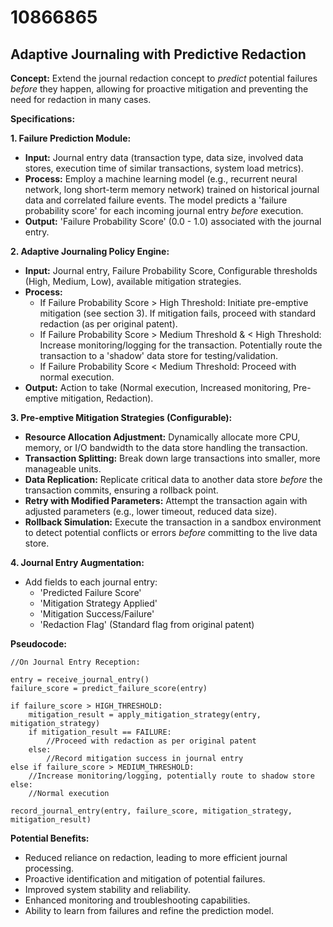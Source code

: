 # 10866865

## Adaptive Journaling with Predictive Redaction

**Concept:** Extend the journal redaction concept to *predict* potential failures *before* they happen, allowing for proactive mitigation and preventing the need for redaction in many cases.

**Specifications:**

**1. Failure Prediction Module:**

*   **Input:**  Journal entry data (transaction type, data size, involved data stores, execution time of similar transactions, system load metrics).
*   **Process:** Employ a machine learning model (e.g., recurrent neural network, long short-term memory network) trained on historical journal data and correlated failure events. The model predicts a 'failure probability score' for each incoming journal entry *before* execution.
*   **Output:**  'Failure Probability Score' (0.0 - 1.0) associated with the journal entry.

**2. Adaptive Journaling Policy Engine:**

*   **Input:** Journal entry, Failure Probability Score, Configurable thresholds (High, Medium, Low), available mitigation strategies.
*   **Process:**
    *   If Failure Probability Score > High Threshold:  Initiate pre-emptive mitigation (see section 3).  If mitigation fails, proceed with standard redaction (as per original patent).
    *   If Failure Probability Score > Medium Threshold & < High Threshold:  Increase monitoring/logging for the transaction.  Potentially route the transaction to a 'shadow' data store for testing/validation.
    *   If Failure Probability Score < Medium Threshold: Proceed with normal execution.
*   **Output:**  Action to take (Normal execution, Increased monitoring, Pre-emptive mitigation, Redaction).

**3. Pre-emptive Mitigation Strategies (Configurable):**

*   **Resource Allocation Adjustment:** Dynamically allocate more CPU, memory, or I/O bandwidth to the data store handling the transaction.
*   **Transaction Splitting:**  Break down large transactions into smaller, more manageable units.
*   **Data Replication:**  Replicate critical data to another data store *before* the transaction commits, ensuring a rollback point.
*   **Retry with Modified Parameters:** Attempt the transaction again with adjusted parameters (e.g., lower timeout, reduced data size).
*   **Rollback Simulation:** Execute the transaction in a sandbox environment to detect potential conflicts or errors *before* committing to the live data store.

**4. Journal Entry Augmentation:**

*   Add fields to each journal entry:
    *   'Predicted Failure Score'
    *   'Mitigation Strategy Applied'
    *   'Mitigation Success/Failure'
    *   'Redaction Flag' (Standard flag from original patent)

**Pseudocode:**

```
//On Journal Entry Reception:

entry = receive_journal_entry()
failure_score = predict_failure_score(entry)

if failure_score > HIGH_THRESHOLD:
    mitigation_result = apply_mitigation_strategy(entry, mitigation_strategy)
    if mitigation_result == FAILURE:
        //Proceed with redaction as per original patent
    else:
        //Record mitigation success in journal entry
else if failure_score > MEDIUM_THRESHOLD:
    //Increase monitoring/logging, potentially route to shadow store
else:
    //Normal execution

record_journal_entry(entry, failure_score, mitigation_strategy, mitigation_result)
```

**Potential Benefits:**

*   Reduced reliance on redaction, leading to more efficient journal processing.
*   Proactive identification and mitigation of potential failures.
*   Improved system stability and reliability.
*   Enhanced monitoring and troubleshooting capabilities.
*   Ability to learn from failures and refine the prediction model.